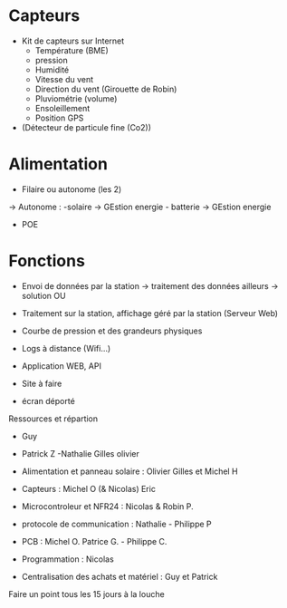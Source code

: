 # Capteurs



- Kit de capteurs sur Internet 
    - Température     (BME)
    - pression
    - Humidité
    - Vitesse du vent
    - Direction du vent (Girouette de Robin)
    - Pluviométrie (volume)
    - Ensoleillement
    - Position GPS
- (Détecteur de particule fine (Co2))





# Alimentation

- Filaire ou autonome (les 2)

-> Autonome : 
    -solaire    -> GEstion energie
    - batterie  -> GEstion energie

- POE


# Fonctions

- Envoi de données par la station -> traitement des données ailleurs -> solution
OU
- Traitement sur la station, affichage géré par la station (Serveur Web)

- Courbe de pression et des grandeurs physiques
- Logs à distance (Wifi...)
- Application WEB, API
- Site à faire
- écran déporté



 
Ressources et répartion
- Guy
- Patrick Z
-Nathalie
Gilles
olivier



- Alimentation et panneau solaire : Olivier
                Gilles et Michel H

- Capteurs : Michel O (& Nicolas) Eric 

- Microcontroleur et NFR24 : Nicolas & Robin P.

- protocole de communication : Nathalie - Philippe P

- PCB : Michel O. Patrice G. - Philippe C.

- Programmation : Nicolas

- Centralisation des achats et matériel : Guy et Patrick


Faire un point tous les 15 jours à la louche
